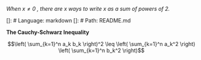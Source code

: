 *When $x\ne 0$ , there are* $x$ *ways to write $x$ as a sum of powers of 2.*

[]: # Language: markdown
[]: # Path: README.md


**The Cauchy-Schwarz Inequality**

$$\left( \sum_{k=1}^n a_k b_k \right)^2 \leq \left( \sum_{k=1}^n a_k^2 \right) \left( \sum_{k=1}^n b_k^2 \right)$$
